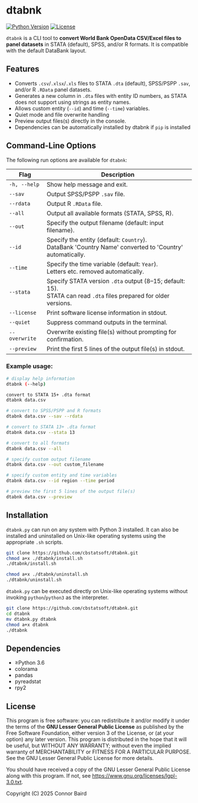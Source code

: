 
# dtabnk

[![Python Version](https://img.shields.io/badge/python-3.6%2B-blue.svg)](https://www.python.org/downloads/release/python-360/)  [![License](https://img.shields.io/badge/license-LGPL%20v3-blue.svg)](https://www.gnu.org/licenses/lgpl-3.0.txt)  

`dtabnk` is a CLI tool to **convert World Bank OpenData CSV/Excel files to panel datasets** in STATA (default), SPSS, and/or R formats. It is compatible with the default DataBank layout.

## Features
- Converts `.csv`/`.xlsx`/`.xls` files to STATA `.dta` (default), SPSS/PSPP `.sav`, and/or R `.RData` panel datasets.
- Generates a new column in `.dta` files with entity ID numbers, as STATA does not support using strings as entity names.
- Allows custom entity (`--id`) and time (`--time`) variables.
- Quiet mode and file overwrite handling
- Preview output files(s) directly in the console.
- Dependencies can be automatically installed by dtabnk if `pip` is installed
## Command-Line Options

The following run options are available for `dtabnk`:

| Flag              | Description                                                                                                 |
|-------------------|-------------------------------------------------------------------------------------------------------------|
| `-h, --help`      | Show help message and exit.                                                                             |
| `--sav`           | Output SPSS/PSPP `.sav` file.                                                                               |
| `--rdata`         | Output R `.RData` file.                                                                                     |
| `--all`           | Output all available formats (STATA, SPSS, R).                                                              |
| `--out`       | Specify the output filename (default: input filename).                                                      |
| `--id`         | Specify the entity (default: `Country`).<br>DataBank 'Country Name' converted to 'Country' automatically.                 |
| `--time`     | Specify the time variable (default: `Year`).<br>Letters etc. removed automatically.                 |
| `--stata`   | Specify STATA version `.dta` output (8–15; default: 15).<br>STATA can read `.dta` files prepared for older versions. |
| `--license`       | Print software license information in stdout.                                                                  |
| `--quiet`         | Suppress command outputs in the terminal.                                                   |
| `--overwrite`     | Overwrite existing file(s) without prompting for confirmation.                                               |
| `--preview`       | Print the first 5 lines of the output file(s) in stdout.                            |

### Example usage:

```bash
# display help information
dtabnk (--help)

convert to STATA 15+ .dta format
dtabnk data.csv

# convert to SPSS/PSPP and R formats
dtabnk data.csv --sav --rdata

# convert to STATA 13+ .dta format
dtabnk data.csv --stata 13

# convert to all formats
dtabnk data.csv --all

# specify custom output filename
dtabnk data.csv --out custom_filename

# specify custom entity and time variables
dtabnk data.csv --id region --time period

# preview the first 5 lines of the output file(s)
dtabnk data.csv --preview
```
## Installation
`dtabnk.py` can run on any system with Python 3 installed. It can also be installed and uninstalled on Unix-like operating systems using the appropriate `.sh` scripts.
```bash
git clone https://github.com/cbstatsoft/dtabnk.git
chmod a+x ./dtabnk/install.sh
./dtabnk/install.sh

chmod a+x ./dtabnk/uninstall.sh
./dtabnk/uninstall.sh
```
`dtabnk.py` can be executed directly on Unix-like operating systems without invoking `python`/`python3` as the interpreter.
```bash
git clone https://github.com/cbstatsoft/dtabnk.git
cd dtabnk
mv dtabnk.py dtabnk
chmod a+x dtabnk
./dtabnk
```
## Dependencies
- ≥Python 3.6
- colorama
- pandas
- pyreadstat
- rpy2
## License
This program is free software: you can redistribute it and/or modify it under the terms of the **GNU Lesser General Public License** as published by the Free Software Foundation, either version 3 of the License, or (at your option) any later version. This program is distributed in the hope that it will be useful, but WITHOUT ANY WARRANTY; without even the implied warranty of MERCHANTABILITY or FITNESS FOR A PARTICULAR PURPOSE. See the GNU Lesser General Public License for more details.

You should have received a copy of the GNU Lesser General Public License along with this program. If not, see <https://www.gnu.org/licenses/lgpl-3.0.txt>.

Copyright (C) 2025 Connor Baird
